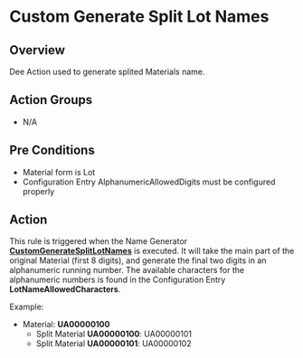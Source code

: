# Custom Generate Split Lot Names

## Overview

Dee Action used to generate splited Materials name.

## Action Groups

* N/A

## Pre Conditions

* Material form is Lot
* Configuration Entry AlphanumericAllowedDigits must be configured properly

## Action

This rule is triggered when the Name Generator **[CustomGenerateSplitLotNames](/AMSOsram/techspec>artifacts>namegenerators>CustomGenerateSplitLotNames)** is executed. It will take the main part of the original Material (first 8 digits), and generate the final two digits in an alphanumeric running number. The available characters for the alphanumeric numbers is found in the Configuration Entry **LotNameAllowedCharacters**.

Example:

* Material: **UA00000100**
  * Split Material **UA00000100**: UA00000101
  * Split Material **UA00000101**: UA00000102